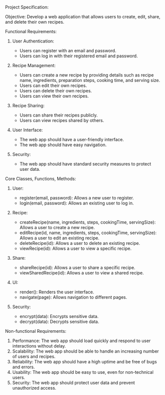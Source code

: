 Project Specification:

Objective: Develop a web application that allows users to create, edit, share, and delete their own recipes.

Functional Requirements:

1. User Authentication:
   - Users can register with an email and password.
   - Users can log in with their registered email and password.

2. Recipe Management:
   - Users can create a new recipe by providing details such as recipe name, ingredients, preparation steps, cooking time, and serving size.
   - Users can edit their own recipes.
   - Users can delete their own recipes.
   - Users can view their own recipes.

3. Recipe Sharing:
   - Users can share their recipes publicly.
   - Users can view recipes shared by others.

4. User Interface:
   - The web app should have a user-friendly interface.
   - The web app should have easy navigation.

5. Security:
   - The web app should have standard security measures to protect user data.

Core Classes, Functions, Methods:

1. User:
   - register(email, password): Allows a new user to register.
   - login(email, password): Allows an existing user to log in.

2. Recipe:
   - createRecipe(name, ingredients, steps, cookingTime, servingSize): Allows a user to create a new recipe.
   - editRecipe(id, name, ingredients, steps, cookingTime, servingSize): Allows a user to edit an existing recipe.
   - deleteRecipe(id): Allows a user to delete an existing recipe.
   - viewRecipe(id): Allows a user to view a specific recipe.

3. Share:
   - shareRecipe(id): Allows a user to share a specific recipe.
   - viewSharedRecipe(id): Allows a user to view a shared recipe.

4. UI:
   - render(): Renders the user interface.
   - navigate(page): Allows navigation to different pages.

5. Security:
   - encrypt(data): Encrypts sensitive data.
   - decrypt(data): Decrypts sensitive data. 

Non-functional Requirements:

1. Performance: The web app should load quickly and respond to user interactions without delay.
2. Scalability: The web app should be able to handle an increasing number of users and recipes.
3. Reliability: The web app should have a high uptime and be free of bugs and errors.
4. Usability: The web app should be easy to use, even for non-technical users.
5. Security: The web app should protect user data and prevent unauthorized access.